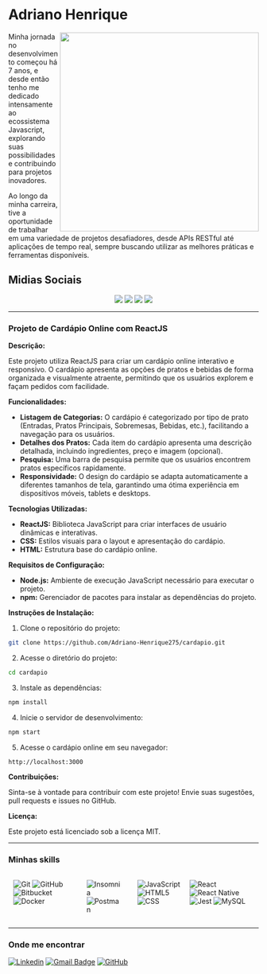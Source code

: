 # Adriano Henrique

<img src="https://raw.githubusercontent.com/MicaelliMedeiros/micaellimedeiros/master/image/computer-illustration.png" min-width="400px" max-width="400px" width="400px" align="right">

<p align="left">
Minha jornada no desenvolvimento começou há 7 anos, e desde então tenho me dedicado intensamente ao ecossistema Javascript, explorando suas possibilidades e contribuindo para projetos inovadores.

Ao longo da minha carreira, tive a oportunidade de trabalhar em uma variedade de projetos desafiadores, desde APIs RESTful até aplicações de tempo real, sempre buscando utilizar as melhores práticas e ferramentas disponíveis.

</p>

## **Midias Sociais**

<p align="center">
<a href="https://www.facebook.com/profile.php?id=100087976275538" alt="Facebook" target="_blank"><img src="https://img.shields.io/badge/Facebook-1877F2?style=for-the-badge&logo=facebook&logoColor=white&link=https://www.facebook.com/profile.php?id=100087976275538" /></a>
<a href="https://www.instagram.com/dri3801/" alt="Instagram" target="_blank"><img src="https://img.shields.io/badge/Instagram-E4405F?style=for-the-badge&logo=instagram&logoColor=white" /></a>
<a href="https://www.linkedin.com/in/adriano-henrique-7601b9203/" alt="Linkedin" target="_blank"><img src="https://img.shields.io/badge/LinkedIn-0077B5?style=for-the-badge&logo=linkedin&logoColor=white" /></a>
<a href="https://github.com/Adriano-Henrique275" alt="Github" target="_blank"><img src="https://img.shields.io/badge/GitHub-100000?style=for-the-badge&logo=github&logoColor=white" /></a>
</p>

---

### **Projeto de Cardápio Online com ReactJS**

**Descrição:**

Este projeto utiliza ReactJS para criar um cardápio online interativo e responsivo. O cardápio apresenta as opções de pratos e bebidas de forma organizada e visualmente atraente, permitindo que os usuários explorem e façam pedidos com facilidade.

**Funcionalidades:**

- **Listagem de Categorias:** O cardápio é categorizado por tipo de prato (Entradas, Pratos Principais, Sobremesas, Bebidas, etc.), facilitando a navegação para os usuários.
- **Detalhes dos Pratos:** Cada item do cardápio apresenta uma descrição detalhada, incluindo ingredientes, preço e imagem (opcional).
- **Pesquisa:** Uma barra de pesquisa permite que os usuários encontrem pratos específicos rapidamente.
- **Responsividade:** O design do cardápio se adapta automaticamente a diferentes tamanhos de tela, garantindo uma ótima experiência em dispositivos móveis, tablets e desktops.

**Tecnologias Utilizadas:**

- **ReactJS:** Biblioteca JavaScript para criar interfaces de usuário dinâmicas e interativas.
- **CSS:** Estilos visuais para o layout e apresentação do cardápio.
- **HTML:** Estrutura base do cardápio online.

**Requisitos de Configuração:**

- **Node.js:** Ambiente de execução JavaScript necessário para executar o projeto.
- **npm:** Gerenciador de pacotes para instalar as dependências do projeto.

**Instruções de Instalação:**

1. Clone o repositório do projeto:

```bash
git clone https://github.com/Adriano-Henrique275/cardapio.git
```

2. Acesse o diretório do projeto:

```bash
cd cardapio
```

3. Instale as dependências:

```bash
npm install
```

4. Inicie o servidor de desenvolvimento:

```bash
npm start
```

5. Acesse o cardápio online em seu navegador:

```bash
http://localhost:3000
```

**Contribuições:**

Sinta-se à vontade para contribuir com este projeto! Envie suas sugestões, pull requests e issues no GitHub.

**Licença:**

Este projeto está licenciado sob a licença MIT.

---

### Minhas skills

<div style="display: flex; gap: 10px">
<p align="left">

![Git](https://img.shields.io/badge/-Git-333333?style=flat&logo=git)
![GitHub](https://img.shields.io/badge/-GitHub-333333?style=flat&logo=github)
![Bitbucket](https://img.shields.io/badge/-Bitbucket-333333?style=flat&logo=bitbucket)
![Docker](https://img.shields.io/badge/-Docker-333333?style=flat&logo=docker)

</p>

<p align="center">

![Insomnia](https://img.shields.io/badge/-Insomnia-333333?style=flat&logo=insomnia)
![Postman](https://img.shields.io/badge/-Postman-333333?style=flat&logo=postman)

</p>

<p align="right">

![JavaScript](https://img.shields.io/badge/-JavaScript-333333?style=flat&logo=javascript)
![HTML5](https://img.shields.io/badge/-HTML5-333333?style=flat&logo=HTML5)
![CSS](https://img.shields.io/badge/-CSS-333333?style=flat&logo=CSS3&logoColor=1572B6)

![React](https://img.shields.io/badge/-React-333333?style=flat&logo=react)
![React Native](https://img.shields.io/badge/-React%20Native-333333?style=flat&logo=react)
![Jest](https://img.shields.io/badge/-Jest-333333?style=flat&logo=jest)
![MySQL](https://img.shields.io/badge/-MySQL-333333?style=flat&logo=mysql)

</p>

</div>

---

### Onde me encontrar

[![Linkedin](https://img.shields.io/badge/-Adriano_Henrique-blue?style=flat-square&logo=Linkedin&logoColor=white&link=https://www.linkedin.com/in/adriano-henrique-7601b9203/)](https://www.linkedin.com/in/adriano-henrique-7601b9203/)
[![Gmail Badge](https://img.shields.io/badge/-adriano.henrique275@gmail.com-006bed?style=flat-square&logo=Gmail&logoColor=white&link=mailto:Sadriano.henrique275@gmail.com)](mailto:adriano.henrique275@gmail.com)
[![GitHub](https://img.shields.io/github/followers/iuricode?label=follow&style=social)](https://github.com/Adriano-Henrique275)
